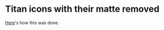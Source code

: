 # Titan icons with their matte removed

[Here](https://graphicdesign.stackexchange.com/a/4068)'s how this was done.
